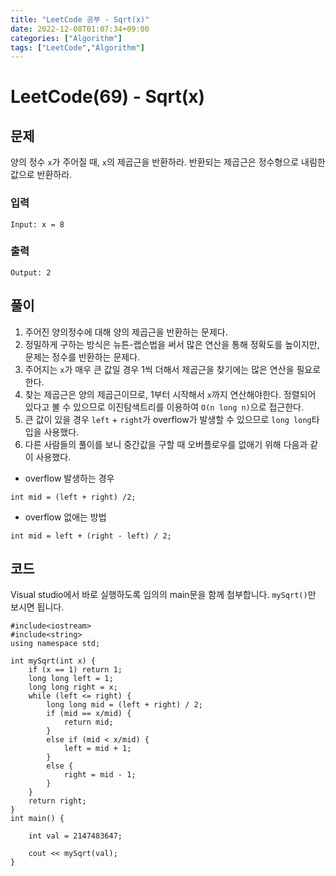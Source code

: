 ```yaml
---
title: "LeetCode 공부 - Sqrt(x)"
date: 2022-12-08T01:07:34+09:00
categories: ["Algorithm"]
tags: ["LeetCode","Algorithm"]
---
```


# LeetCode(69) - Sqrt(x)

## 문제
양의 정수 `x`가 주어질 때, `x`의 제곱근을 반환하라. 반환되는 제곱근은 정수형으로 내림한 값으로 반환하라.

### 입력
```
Input: x = 8
```

### 출력
```
Output: 2
```

## 풀이
1. 주어진 양의정수에 대해 양의 제곱근을 반환하는 문제다.
2. 정밀하게 구하는 방식은 뉴튼-랩슨법을 써서 많은 연산을 통해 정확도를 높이지만, 문제는 정수를 반환하는 문제다.
3. 주어지는 `x`가 매우 큰 값일 경우 1씩 더해서 제곱근을 찾기에는 많은 연산을 필요로 한다.
4. 찾는 제곱근은 양의 제곱근이므로, 1부터 시작해서 `x`까지 연산해야한다. 정렬되어 있다고 볼 수 있으므로 이진탐색트리를 이용하여 `O(n long n)`으로 접근한다.
5. 큰 값이 있을 경우 `left` + `right`가 overflow가 발생할 수 있으므로 `long long`타입을 사용했다.
6. 다른 사람들의 풀이를 보니 중간값을 구할 때 오버플로우를 없애기 위해 다음과 같이 사용했다.
- overflow 발생하는 경우
```
int mid = (left + right) /2;
```
- overflow 없애는 방법
```
int mid = left + (right - left) / 2;
```

## 코드
Visual studio에서 바로 실행하도록 임의의 main문을 함께 첨부합니다. `mySqrt()`만 보시면 됩니다.
```
#include<iostream>
#include<string>
using namespace std;

int mySqrt(int x) {
    if (x == 1) return 1;
    long long left = 1;
    long long right = x;
    while (left <= right) {
        long long mid = (left + right) / 2;
        if (mid == x/mid) {
            return mid;
        }
        else if (mid < x/mid) {
            left = mid + 1;
        }
        else {
            right = mid - 1;
        }
    }
    return right;
}
int main() {

    int val = 2147483647;
    
    cout << mySqrt(val);
}
```

